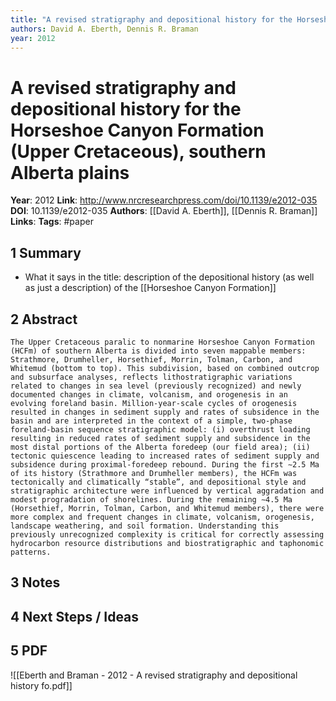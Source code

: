 ```yaml
---
title: "A revised stratigraphy and depositional history for the Horseshoe Canyon Formation (Upper Cretaceous), southern Alberta plains"
authors: David A. Eberth, Dennis R. Braman
year: 2012
---
```

# A revised stratigraphy and depositional history for the Horseshoe Canyon Formation (Upper Cretaceous), southern Alberta plains
**Year**: 2012
**Link**: http://www.nrcresearchpress.com/doi/10.1139/e2012-035
**DOI**: 10.1139/e2012-035
**Authors**: [[David A. Eberth]], [[Dennis R. Braman]]
**Links**:
**Tags**: #paper

## 1 Summary
- What it says in the title: description of the depositional history (as well as just a description) of the [[Horseshoe Canyon Formation]]

## 2 Abstract
```
The Upper Cretaceous paralic to nonmarine Horseshoe Canyon Formation (HCFm) of southern Alberta is divided into seven mappable members: Strathmore, Drumheller, Horsethief, Morrin, Tolman, Carbon, and Whitemud (bottom to top). This subdivision, based on combined outcrop and subsurface analyses, reflects lithostratigraphic variations related to changes in sea level (previously recognized) and newly documented changes in climate, volcanism, and orogenesis in an evolving foreland basin. Million-year-scale cycles of orogenesis resulted in changes in sediment supply and rates of subsidence in the basin and are interpreted in the context of a simple, two-phase foreland-basin sequence stratigraphic model: (i) overthrust loading resulting in reduced rates of sediment supply and subsidence in the most distal portions of the Alberta foredeep (our field area); (ii) tectonic quiescence leading to increased rates of sediment supply and subsidence during proximal-foredeep rebound. During the first ∼2.5 Ma of its history (Strathmore and Drumheller members), the HCFm was tectonically and climatically “stable”, and depositional style and stratigraphic architecture were influenced by vertical aggradation and modest progradation of shorelines. During the remaining ∼4.5 Ma (Horsethief, Morrin, Tolman, Carbon, and Whitemud members), there were more complex and frequent changes in climate, volcanism, orogenesis, landscape weathering, and soil formation. Understanding this previously unrecognized complexity is critical for correctly assessing hydrocarbon resource distributions and biostratigraphic and taphonomic patterns.
```

## 3 Notes

## 4 Next Steps / Ideas

## 5 PDF

![[Eberth and Braman - 2012 - A revised stratigraphy and depositional history fo.pdf]]